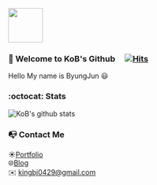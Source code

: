 
<img src="https://user-images.githubusercontent.com/63000843/102002591-3cf83480-3d41-11eb-8d0d-2f262bf494c0.png" width="70">


<!-- <img src="https://user-images.githubusercontent.com/63000843/163091781-0ab3cc37-6a68-4144-a2be-cf48360b3f38.png" width="70"> -->

### :metal: Welcome to KoB's Github&nbsp;&nbsp;&nbsp;&nbsp;&nbsp;[![Hits](https://hits.seeyoufarm.com/api/count/incr/badge.svg?url=https%3A%2F%2Fgithub.com%2Fkingbj0429%2Fhit-counter&count_bg=%2344F77D&title_bg=%236A5E5E&icon=node-dot-js.svg&icon_color=%2346C724&title=hits&edge_flat=false)](https://hits.seeyoufarm.com)

Hello My name is ByungJun :smiley:


### :octocat: Stats

![KoB's github stats](https://github-readme-stats.vercel.app/api?username=kingbj940429&show_icons=true&theme=radical)


<!--
### :pencil: Algorithm 

[![Solved.ac
프로필](http://mazassumnida.wtf/api/v2/generate_badge?boj=kingbj0429)](https://solved.ac/kingbj0429)
-->

<!--
### :books: Skills

![SpringBoot](https://img.shields.io/badge/SpringBoot-6DB33F.svg?&style=for-the-badge&logo=SpringBoot&logoColor=white)

![Java](https://img.shields.io/badge/Java-007396.svg?&style=for-the-badge&logo=Java&logoColor=white)
![JavaScript](https://img.shields.io/badge/JavaScript-F7DF1E.svg?&style=for-the-badge&logo=JavaScript&logoColor=white)


![MySQL](https://img.shields.io/badge/MySQL-4479A1.svg?&style=for-the-badge&logo=MySQL&logoColor=white)


![Linux](https://img.shields.io/badge/Linux-FCC624.svg?&style=for-the-badge&logo=Linux&logoColor=white)
![AWS](https://img.shields.io/badge/AWS-232F3E.svg?&style=for-the-badge&logo=AmazonAWS&logoColor=white)
![Docker](https://img.shields.io/badge/Docker-2496ED.svg?&style=for-the-badge&logo=Docker&logoColor=white)
![K8S](https://img.shields.io/badge/Kubernetes-326CE5.svg?&style=for-the-badge&logo=Kubernetes&logoColor=white)  


![Elasticsearch](https://img.shields.io/badge/Elasticsearch-005571.svg?&style=for-the-badge&logo=Elasticsearch&logoColor=white)
![Jenkins](https://img.shields.io/badge/JENKINS-D24939.svg?&style=for-the-badge&logo=Jenkins&logoColor=white)
![ArgoCD](https://img.shields.io/badge/ArgoCD-F68D2E.svg?&style=for-the-badge&logo=OctopusDeploy&logoColor=white)  
-->
<!-- 
#### Criteria for per :star:
:star::star::star::star: : Large-scale programs and systems can be developed without reference (books/Internet) and some non-typical challenges 

&nbsp;&nbsp;&nbsp;&nbsp;&nbsp;&nbsp;&nbsp;&nbsp;&nbsp;&nbsp;&nbsp;&nbsp;&nbsp;&nbsp;&nbsp;&nbsp;&nbsp;&nbsp;&nbsp;&nbsp;         can be developed through some notes

:star::star::star:&nbsp;&nbsp;&nbsp;&nbsp; : I can develop medium-sized programs and systems and understand internal structure enough to cause major issues

:star::star:&nbsp;&nbsp;&nbsp;&nbsp;&nbsp;&nbsp;&nbsp;&nbsp;&nbsp; : Know how the system works and be able to implement basic functions

:star:&nbsp;&nbsp;&nbsp;&nbsp;&nbsp;&nbsp;&nbsp;&nbsp;&nbsp;&nbsp;&nbsp;&nbsp;&nbsp;&nbsp; : I can read the code and use the book to make some modifications or make small changes -->

### :mailbox_with_no_mail: Contact Me

:sunny:[Portfolio](https://kingbj0429.com/)  
:globe_with_meridians:[Blog](https://kingofbackend.tistory.com/)  
:envelope: <kingbj0429@gmail.com> 

<!--
**kingbj940429/kingbj940429** is a ✨ _special_ ✨ repository because its `README.md` (this file) appears on your GitHub profile.

Here are some ideas to get you started:

- 🔭 I’m currently working on ...
- 🌱 I’m currently learning ...
- 👯 I’m looking to collaborate on ...
- 🤔 I’m looking for help with ...
- 💬 Ask me about ...
- 📫 How to reach me: ...
- 😄 Pronouns: ...
- ⚡ Fun fact: ...
https://github.com/anuraghazra/github-readme-stats ==> github stats 주소
https://www.webfx.com/tools/emoji-cheat-sheet/ ==> 이모지 주소
https://steemit.com/kr/@nand/markdown ==> 깃헙 마크다운 사용법 주소
https://img.shields.io/github/languages/top/kingbj940429/BJ.GG ==> 깃헙 프로젝트내 최다 언어
https://sujinlee.me/professional-github/ ==> 깃헙 포트폴리오 정리 방법
https://shields.io/ ==> shieds.io 뱃지
https://simpleicons.org/ ==> 깃헙 심플 로고
https://hits.seeyoufarm.com/ ==> hits

11111111111
-->
